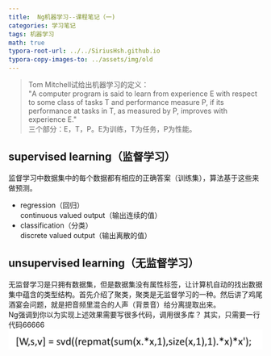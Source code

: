 ```yaml
---
title:  Ng机器学习--课程笔记（一)
categories: 学习笔记
tags: 机器学习
math: true
typora-root-url: ../../SiriusHsh.github.io
typora-copy-images-to: ../assets/img/old
---
```



>Tom Mitchell试给出机器学习的定义：  
>"A computer program is said to learn from experience E with respect to some class of tasks T and performance measure P, if its performance at tasks in T, as measured by P, improves with experience E."  
三个部分：E，T，P。E为训练，T为任务，P为性能。




## supervised learning（监督学习）
监督学习中数据集中的每个数据都有相应的正确答案（训练集），算法基于这些来做预测。  

- regression（回归）  
  continuous valued output（输出连续的值）
- classification（分类）   
  discrete valued output（输出离散的值）

## unsupervised learning（无监督学习）
无监督学习是只拥有数据集，但是数据集没有属性标签，让计算机自动的找出数据集中蕴含的类型结构。首先介绍了聚类，聚类是无监督学习的一种。然后讲了鸡尾酒宴会问题，就是把音频里混合的人声（背景音）给分离提取出来。  
Ng强调到你以为实现上述效果需要写很多代码，调用很多库？ 其实，只需要一行代码66666  
![lesson1-1.png](/assets/img/Ng_ML/lesson1-1.png)

